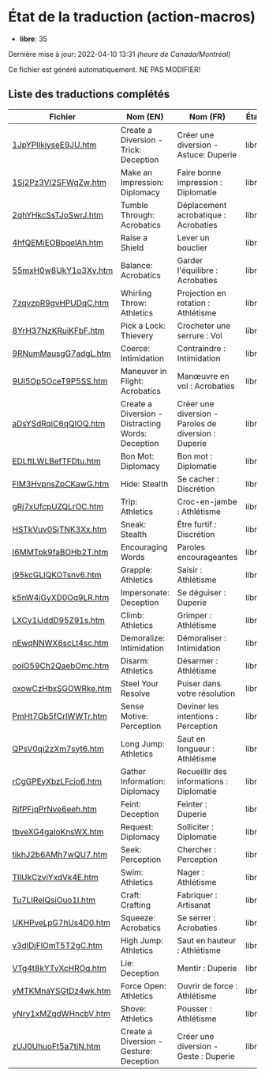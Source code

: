 # État de la traduction (action-macros)

 * **libre**: 35


Dernière mise à jour: 2022-04-10 13:31 *(heure de Canada/Montréal)*

Ce fichier est généré automatiquement. NE PAS MODIFIER!
## Liste des traductions complétés

| Fichier   | Nom (EN)    | Nom (FR)    | État |
|-----------|-------------|-------------|:----:|
|[1JpYPlIkjyseE9JU.htm](action-macros/1JpYPlIkjyseE9JU.htm)|Create a Diversion - Trick: Deception|Créer une diversion - Astuce: Duperie|libre|
|[1Sj2Pz3VI2SFWqZw.htm](action-macros/1Sj2Pz3VI2SFWqZw.htm)|Make an Impression: Diplomacy|Faire bonne impression : Diplomatie|libre|
|[2qhYHkcSsTJoSwrJ.htm](action-macros/2qhYHkcSsTJoSwrJ.htm)|Tumble Through: Acrobatics|Déplacement acrobatique : Acrobaties|libre|
|[4hfQEMiEOBbqelAh.htm](action-macros/4hfQEMiEOBbqelAh.htm)|Raise a Shield|Lever un bouclier|libre|
|[55mxH0w8UkY1o3Xv.htm](action-macros/55mxH0w8UkY1o3Xv.htm)|Balance: Acrobatics|Garder l'équilibre : Acrobaties|libre|
|[7zqvzpR9gvHPUDqC.htm](action-macros/7zqvzpR9gvHPUDqC.htm)|Whirling Throw: Athletics|Projection en rotation : Athlétisme|libre|
|[8YrH37NzKRuiKFbF.htm](action-macros/8YrH37NzKRuiKFbF.htm)|Pick a Lock: Thievery|Crocheter une serrure : Vol|libre|
|[9RNumMausgG7adgL.htm](action-macros/9RNumMausgG7adgL.htm)|Coerce: Intimidation|Contraindre : Intimidation|libre|
|[9Ul5Op5OceT9P5SS.htm](action-macros/9Ul5Op5OceT9P5SS.htm)|Maneuver in Flight: Acrobatics|Manœuvre en vol : Acrobaties|libre|
|[aDsYSdRqiC6qQIOQ.htm](action-macros/aDsYSdRqiC6qQIOQ.htm)|Create a Diversion - Distracting Words: Deception|Créer une diversion - Paroles de diversion : Duperie|libre|
|[EDLftLWLBefTFDtu.htm](action-macros/EDLftLWLBefTFDtu.htm)|Bon Mot: Diplomacy|Bon mot : Diplomatie|libre|
|[FlM3HvpnsZpCKawG.htm](action-macros/FlM3HvpnsZpCKawG.htm)|Hide: Stealth|Se cacher : Discrétion|libre|
|[gRj7xUfcpUZQLrOC.htm](action-macros/gRj7xUfcpUZQLrOC.htm)|Trip: Athletics|Croc-en-jambe : Athlétisme|libre|
|[HSTkVuv0SjTNK3Xx.htm](action-macros/HSTkVuv0SjTNK3Xx.htm)|Sneak: Stealth|Être furtif : Discrétion|libre|
|[I6MMTpk9faBOHb2T.htm](action-macros/I6MMTpk9faBOHb2T.htm)|Encouraging Words|Paroles encourageantes|libre|
|[i95kcGLIQKOTsnv6.htm](action-macros/i95kcGLIQKOTsnv6.htm)|Grapple: Athletics|Saisir : Athlétisme|libre|
|[k5nW4jGyXD0Oq9LR.htm](action-macros/k5nW4jGyXD0Oq9LR.htm)|Impersonate: Deception|Se déguiser : Duperie|libre|
|[LXCy1iJddD95Z91s.htm](action-macros/LXCy1iJddD95Z91s.htm)|Climb: Athletics|Grimper : Athlétisme|libre|
|[nEwqNNWX6scLt4sc.htm](action-macros/nEwqNNWX6scLt4sc.htm)|Demoralize: Intimidation|Démoraliser : Intimidation|libre|
|[ooiO59Ch2QaebOmc.htm](action-macros/ooiO59Ch2QaebOmc.htm)|Disarm: Athletics|Désarmer : Athlétisme|libre|
|[oxowCzHbxSGOWRke.htm](action-macros/oxowCzHbxSGOWRke.htm)|Steel Your Resolve|Puiser dans votre résolution|libre|
|[PmHt7Gb5fCrlWWTr.htm](action-macros/PmHt7Gb5fCrlWWTr.htm)|Sense Motive: Perception|Deviner les intentions : Perception|libre|
|[QPsV0qi2zXm7syt6.htm](action-macros/QPsV0qi2zXm7syt6.htm)|Long Jump: Athletics|Saut en longueur : Athlétisme|libre|
|[rCgGPEyXbzLFcio6.htm](action-macros/rCgGPEyXbzLFcio6.htm)|Gather Information: Diplomacy|Recueillir des informations : Diplomatie|libre|
|[RjfPFjqPrNve6eeh.htm](action-macros/RjfPFjqPrNve6eeh.htm)|Feint: Deception|Feinter : Duperie|libre|
|[tbveXG4gaIoKnsWX.htm](action-macros/tbveXG4gaIoKnsWX.htm)|Request: Diplomacy|Solliciter : Diplomatie|libre|
|[tikhJ2b6AMh7wQU7.htm](action-macros/tikhJ2b6AMh7wQU7.htm)|Seek: Perception|Chercher : Perception|libre|
|[TIlUkCzviYxdVk4E.htm](action-macros/TIlUkCzviYxdVk4E.htm)|Swim: Athletics|Nager : Athlétisme|libre|
|[Tu7LIRelQsiOuo1l.htm](action-macros/Tu7LIRelQsiOuo1l.htm)|Craft: Crafting|Fabriquer : Artisanat|libre|
|[UKHPveLpG7hUs4D0.htm](action-macros/UKHPveLpG7hUs4D0.htm)|Squeeze: Acrobatics|Se serrer : Acrobaties|libre|
|[v3dlDjFlOmT5T2gC.htm](action-macros/v3dlDjFlOmT5T2gC.htm)|High Jump: Athletics|Saut en hauteur : Athlétisme|libre|
|[VTg4t8kYTvXcHROq.htm](action-macros/VTg4t8kYTvXcHROq.htm)|Lie: Deception|Mentir : Duperie|libre|
|[yMTKMnaYSGtDz4wk.htm](action-macros/yMTKMnaYSGtDz4wk.htm)|Force Open: Athletics|Ouvrir de force : Athlétisme|libre|
|[yNry1xMZqdWHncbV.htm](action-macros/yNry1xMZqdWHncbV.htm)|Shove: Athletics|Pousser : Athlétisme|libre|
|[zUJ0UhuoFt5a7tiN.htm](action-macros/zUJ0UhuoFt5a7tiN.htm)|Create a Diversion - Gesture: Deception|Créer une diversion - Geste : Duperie|libre|
